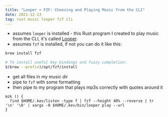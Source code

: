 ```yaml
---
title: "Looper + FZF: Choosing and Playing Music from the CLI"
date: 2021-12-13
tag: rust music looper fzf cli
---
```


- assumes `looper` is installed - this Rust program I created to play music from the CLI, it's called [Looper](https://github.com/program247365/looper).
- assumes `fzf` is installed, if not you can do it like this:

```zsh
brew install fzf

# To install useful key bindings and fuzzy completion:
$(brew --prefix)/opt/fzf/install
```

- get all files in my music dir
- pipe to `fzf` with some formatting
- then pipe to my program that plays mp3s correctly with quotes around it

```
mzk () {
  find $HOME/.kev/listen -type f | fzf --height 40% --reverse | tr '\n' '\0' | xargs -0 $HOME/.kev/bin/looper play --url
}
```
